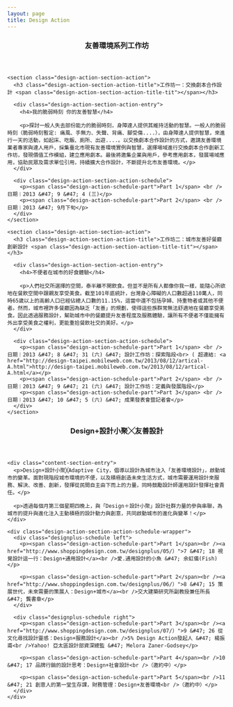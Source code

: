 ```yaml
---
layout: page
title: Design Action
---
```


<div class="notes-background container">

  <section class="content-section">
    <header class="content-section-title-container">
      <h3 class="content-section-title blue">友善環境系列工作坊<span class="content-section-title-tit"></span></h3>
    </header>

    <section class="design-action-section-action">
      <h3 class="design-action-section-action-title">工作坊一：交換劇本合作設計 <span class="design-action-section-action-title-tit"></span></h3>

      <div class="design-action-section-action-entry">
        <h4>我的脆弱時刻 你的友善智慧</h4>

        <p>探討一般人失去部份能力的脆弱時刻，身障達人提供其維持活動的智慧。一般人的脆弱時刻（脆弱時刻暫定: 痛風、手無力、失聲、背痛、腳受傷....），由身障達人提供智慧，來進行一天的活動，如起床、吃飯、廁所、出遊....。以交換劇本合作設計的方式，邀請友善環境業者專家與達人用戶，採集臺北市現有友善環境實例與智慧，選擇場域進行交換劇本合作創新工作坊，發現價值工作模組，建立應用劇本。最後將邀集企業與用戶，參考應用劇本，發展場域應用，協助民眾及需求單位引用，持續擴大合作設計，不斷提升北市友善環境。</p>
      </div>

      <div class="design-action-section-action-schedule">
        <p><span class="design-action-schedule-part">Part 1</span> <br />日期︱2013 &#47; 9 &#47; 4 (三)</p>
        <p><span class="design-action-schedule-part">Part 2</span> <br />日期︱2013 &#47; 9月下旬</p>
      </div>
    </section>

    <section class="design-action-section-action">
      <h3 class="design-action-section-action-title">工作坊二：城市友善好餐廳創新設計 <span class="design-action-section-action-title-tit"></span></h3>

      <div class="design-action-section-action-entry">
        <h4>不便者在城市的好食體驗</h4>

        <p>人們社交所選擇的空間，泰半離不開飲食。但並不是所有人都像你我一樣，能隨心所欲地在餐飲空間中跟親友享受美食。截至101年底統計，台灣身心障礙的人口數超過110萬人，同時65歲以上的高齡人口已經佔總人口數的11.15%，這當中還不包括孕婦、持重物者或其他不便者。然而，城市裡許多餐廳因為缺乏「友善」的規劃，使得這些族群常無法舒適地在餐廳享受美食。因此透過服務設計，幫助城市中的餐廳提升友善程度及服務體驗，讓所有不便者不僅能擁有外出享受美食之權利，更能重拾餐飲社交的美好。</p>
      </div>

      <div class="design-action-section-action-schedule">
        <p><span class="design-action-schedule-part">Part 1</span> <br />日期︱2013 &#47; 8 &#47; 31 (六) &#47; 設計工作坊：探索階段<br> ( 超連結: <a href="http://design-taipei.mobileweb.com.tw/2013/08/12/artical-A.html">http://design-taipei.mobileweb.com.tw/2013/08/12/artical-A.html</a></p>
        <p><span class="design-action-schedule-part">Part 2</span> <br />日期︱2013 &#47; 9 &#47; 21 (六) &#47; 設計工作坊：定義與發展階段</p>
        <p><span class="design-action-schedule-part">Part 3</span> <br />日期︱2013 &#47; 10 &#47; 5 (六) &#47; 成果發表會暨記者會</p>
      </div>
    </section>

  </section>

  <section class="content-section">
    <header class="content-section-title-container">
      <h3 class="content-section-title blue">Design+設計小聚╳友善設計<span class="content-section-title-tit"></span></h3>
    </header>

    <div class="content-section-entry">
      <p>Design+設計小聚╳Adaptive City，倡導以設計為城市注入「友善環境設計」，啟動城市的變革。面對現階段城市環境的不便，以及積極創造未來生活方式，城市需要運用設計來服務、解決、改善、創新，發揮從民間自主由下而上的力量，同時鼓勵設計師運用設計發揮社會責任。</p>

      <p>透過每個月第三個星期四晚上，與「Design＋設計小聚」設計社群力量的參與串聯，為城市的提升與進化注入主動積極的設計動力與創意，共同啟動城市的進化與變革！</p>
    </div>

    <div class="design-action-section-action-schedule-wrapper">
      <div class="designplus-schedule left">
        <p><span class="design-action-schedule-part">Part 1</span><br /><a href="http://www.shoppingdesign.com.tw/designplus/05/）">7 &#47; 18 視覺設計這一行：Design+通用設計</a><br />愛.通用設計的小魚 &#47; 余虹儀(Fish)</p>

        <p><span class="design-action-schedule-part">Part 2</span><br /><a href="http://www.shoppingdesign.com.tw/designplus/06/）">8 &#47; 15 策展世代，未來需要的策展人：Design+城市</a><br />交大建築研究所副教授兼任所長 &#47; 龔書章</p>
      </div>

      <div class="designplus-schedule right">
        <p><span class="design-action-schedule-part">Part 3</span><br /><a href="http://www.shoppingdesign.com.tw/designplus/07/）">9 &#47; 26 從文化尋找設計靈感：Design+服務設計</a><br />5% Design Action發起人 &#47; 楊振甫<br />Yahoo! 亞太區設計部資深總監 &#47; Melora Zaner-Godsey</p>

        <p><span class="design-action-schedule-part">Part 4</span><br />10 &#47; 17 品牌行銷的設計思考：Design+社會設計<br />（邀約中）</p>

        <p><span class="design-action-schedule-part">Part 5</span><br />11 &#47; 21 創意人的第一堂生存課，財務管理：Design+友善環境<br />（邀約中）</p>
      </div>
    </div>

  </section>
</div>
